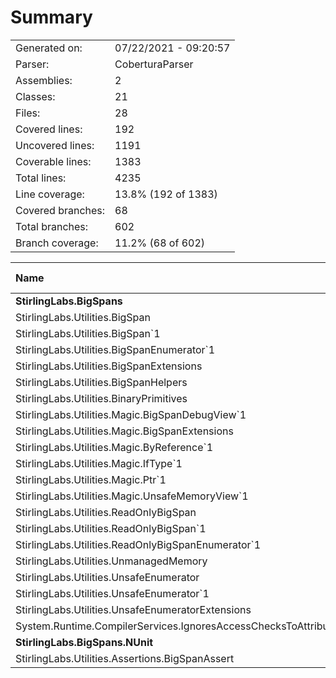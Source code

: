﻿# Summary
|||
|:---|:---|
| Generated on: | 07/22/2021 - 09:20:57 |
| Parser: | CoberturaParser |
| Assemblies: | 2 |
| Classes: | 21 |
| Files: | 28 |
| Covered lines: | 192 |
| Uncovered lines: | 1191 |
| Coverable lines: | 1383 |
| Total lines: | 4235 |
| Line coverage: | 13.8% (192 of 1383) |
| Covered branches: | 68 |
| Total branches: | 602 |
| Branch coverage: | 11.2% (68 of 602) |

|**Name**|**Covered**|**Uncovered**|**Coverable**|**Total**|**Line coverage**|**Covered**|**Total**|**Branch coverage**|
|:---|---:|---:|---:|---:|---:|---:|---:|---:|
|**StirlingLabs.BigSpans**|**190**|**1095**|**1285**|**6017**|**14.7%**|**68**|**602**|**11.2%**|
|StirlingLabs.Utilities.BigSpan|0|35|35|892|0%|0|10|0%|
|StirlingLabs.Utilities.BigSpan`1|114|90|204|892|55.8%|53|120|44.1%|
|StirlingLabs.Utilities.BigSpanEnumerator`1|0|9|9|48|0%|0|2|0%|
|StirlingLabs.Utilities.BigSpanExtensions|13|106|119|380|10.9%|4|58|6.8%|
|StirlingLabs.Utilities.BigSpanHelpers|17|398|415|941|4%|5|170|2.9%|
|StirlingLabs.Utilities.BinaryPrimitives|0|114|114|507|0%|0|84|0%|
|StirlingLabs.Utilities.Magic.BigSpanDebugView`1|0|7|7|37|0%|0|2|0%|
|StirlingLabs.Utilities.Magic.BigSpanExtensions|1|1|2|18|50%|0|0||
|StirlingLabs.Utilities.Magic.ByReference`1|3|1|4|56|75%|0|0||
|StirlingLabs.Utilities.Magic.IfType`1|2|6|8|42|25%|0|0||
|StirlingLabs.Utilities.Magic.Ptr`1|0|34|34|57|0%|0|18|0%|
|StirlingLabs.Utilities.Magic.UnsafeMemoryView`1|0|12|12|46|0%|0|2|0%|
|StirlingLabs.Utilities.ReadOnlyBigSpan|0|6|6|746|0%|0|4|0%|
|StirlingLabs.Utilities.ReadOnlyBigSpan`1|0|177|177|746|0%|0|102|0%|
|StirlingLabs.Utilities.ReadOnlyBigSpanEnumerator`1|0|9|9|48|0%|0|2|0%|
|StirlingLabs.Utilities.UnmanagedMemory|17|30|47|124|36.1%|3|10|30%|
|StirlingLabs.Utilities.UnsafeEnumerator|1|4|5|144|20%|0|0||
|StirlingLabs.Utilities.UnsafeEnumerator`1|17|22|39|144|43.5%|2|2|100%|
|StirlingLabs.Utilities.UnsafeEnumeratorExtensions|5|31|36|133|13.8%|1|16|6.2%|
|System.Runtime.CompilerServices.IgnoresAccessChecksToAttribute|0|3|3|16|0%|0|0||
|**StirlingLabs.BigSpans.NUnit**|**2**|**96**|**98**|**0**|**2%**|**0**|**0**|****|
|StirlingLabs.Utilities.Assertions.BigSpanAssert|2|96|98|0|2%|0|0||
